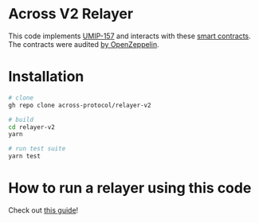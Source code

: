 # Across V2 Relayer
This code implements [UMIP-157](https://github.com/UMAprotocol/UMIPs/blob/master/UMIPs/umip-157.md) and interacts with these [smart contracts](https://github.com/across-protocol/contracts-v2). The contracts were audited [by OpenZeppelin](https://blog.openzeppelin.com/uma-across-v2-audit/).

# Installation
```sh
# clone 
gh repo clone across-protocol/relayer-v2

# build
cd relayer-v2
yarn

# run test suite
yarn test
```

# How to run a relayer using this code
Check out [this guide](https://docs.across.to/v2/developers/running-a-relayer)!
